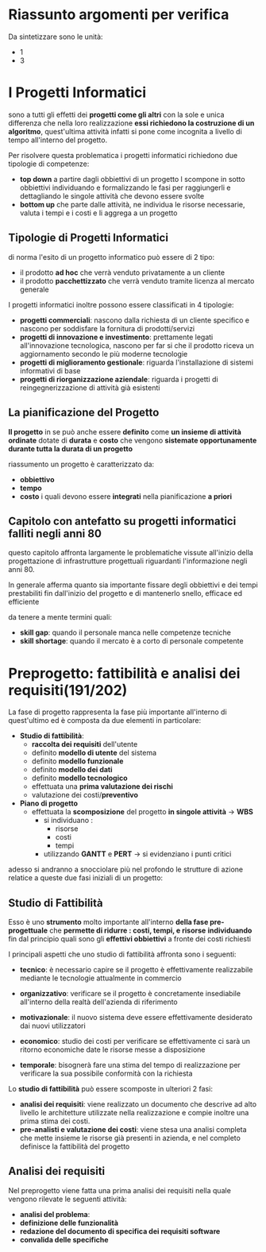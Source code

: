 # Riassunto argomenti per verifica

Da sintetizzare sono le unità:
- 1
- 3

# I Progetti Informatici

sono a tutti gli effetti dei **progetti come gli altri** con la sole e unica differenza che nella loro realizzazione **essi richiedono la costruzione di un algoritmo**, quest'ultima attività infatti si pone come incognita a livello di tempo all'interno del progetto.

Per risolvere questa problematica i progetti informatici richiedono due tipologie di competenze:
- **top down** a partire dagli obbiettivi di un progetto l scompone in sotto obbiettivi individuando e formalizzando le fasi per raggiungerli e dettagliando le singole attività che devono essere svolte
- **bottom up** che parte dalle attività, ne individua le risorse necessarie, valuta i tempi e i costi e li aggrega a un progetto

## Tipologie di Progetti Informatici

di norma l'esito di un progetto informatico può essere di 2 tipo:
- il prodotto **ad hoc** che verrà venduto privatamente a un cliente
- il prodotto **pacchettizzato** che verrà venduto tramite licenza al mercato generale

I progetti informatici inoltre possono essere classificati in 4 tipologie:
- **progetti commerciali**: nascono dalla richiesta di un cliente specifico e nascono per soddisfare la fornitura di prodotti/servizi
- **progetti di innovazione e investimento**: prettamente legati all'innovazione tecnologica, nascono per far si che il prodotto riceva un aggiornamento secondo le più moderne tecnologie
- **progetti di miglioramento gestionale**: riguarda l'installazione di sistemi informativi di base
- **progetti di riorganizzazione aziendale**: riguarda i progetti di reingegnerizzazione di attività già esistenti

## La pianificazione del Progetto

**Il progetto** in se può anche essere **definito** come **un insieme di attività ordinate** dotate di **durata** e **costo** che vengono **sistemate opportunamente durante tutta la durata di un progetto**

riassumento un progetto è caratterizzato da:
- **obbiettivo**
- **tempo**
- **costo**
i quali devono essere **integrati** nella pianificazione **a priori**

## Capitolo con antefatto su progetti informatici falliti negli anni 80

questo capitolo affronta largamente le problematiche vissute all'inizio della progettazione di infrastrutture progettuali riguardanti l'informazione negli anni 80.

In generale afferma quanto sia importante fissare degli obbiettivi e dei tempi prestabiliti fin dall'inizio del progetto e di mantenerlo snello, efficace ed efficiente

da tenere a mente termini quali:
- **skill gap**: quando il personale manca nelle competenze tecniche
- **skill shortage**: quando il mercato è a corto di personale competente

# Preprogetto: fattibilità e analisi dei requisiti(191/202)

La fase di progetto rappresenta la fase più importante all'interno di quest'ultimo ed è composta da due elementi in particolare:
- **Studio di fattibilità**:
	- **raccolta dei requisiti** dell'utente
	- definito **modello di utente** del sistema
	- definito **modello funzionale**
	- definito **modello dei dati**
	- definito **modello tecnologico**
	- effettuata una **prima valutazione dei rischi**
	- valutazione dei costi/**preventivo**
- **Piano di progetto**
	- effettuata la **scomposizione** del progetto **in singole attività** -> **WBS**
		- si individuano :
			- risorse
			- costi 
			- tempi
		- utilizzando **GANTT** e **PERT** -> si evidenziano i punti critici

adesso si andranno a snocciolare più nel profondo le strutture di azione relatice a queste due fasi iniziali di un progetto:

## Studio di Fattibilità

Esso è uno **strumento** molto importante all'interno **della fase pre-progettuale** che **permette di ridurre : costi, tempi, e risorse** **individuando** fin dal principio quali sono gli **effettivi obbiettivi** a fronte dei costi richiesti

I principali aspetti che uno studio di fattibilità affronta sono i seguenti:
- **tecnico**: è necessario capire se il progetto è effettivamente realizzabile mediante le tecnologie attualmente in commercio

- **organizzativo**: verificare se il progetto è concretamente insediabile all'interno della realtà dell'azienda di riferimento

- **motivazionale**: il nuovo sistema deve essere effettivamente desiderato dai nuovi utilizzatori

- **economico**: studio dei costi per verificare se effettivamente ci sarà un ritorno economiche date le risorse messe a disposizione

- **temporale**: bisognerà fare una stima del tempo di realizzazione per verificare la sua possibile conformità con la richiesta

Lo **studio di fattibilità** può essere scomposte in ulteriori 2 fasi:
- **analisi dei requisiti**: viene realizzato un documento che descrive ad alto livello le architetture utilizzate nella realizzazione e compie inoltre una prima stima dei costi.
- **pre-analisti e valutazione dei costi**: viene stesa una analisi completa che mette insieme le risorse già presenti in azienda, e nel completo definisce la fattibilità del progetto

## Analisi dei requisiti

Nel preprogetto viene fatta una prima analisi dei requisiti nella quale vengono rilevate le seguenti attività:
- **analisi del problema**: 
- **definizione delle funzionalità**
- **redazione del documento di specifica dei requisiti software**
- **convalida delle specifiche**



<!--stackedit_data:
eyJoaXN0b3J5IjpbNzE4MTY3MDcsLTE5NTI2MzEyNjcsMTMwNz
I3MzAyNCwyNDA2MzIyNTUsMTY0OTQzMDQzNCwtMTU4MTkyODM0
NiwxNDg4OTU0ODU0LC0xOTQ4MDE3MTA3LDk4MzMyNDg2OSwxMD
UyMTI0MzA2LDIxMDE5Nzk5MjEsMjA1MzIxNTQ2OSwtMTMyNjM2
NDM3LDE5MTg4NTMxNF19
-->